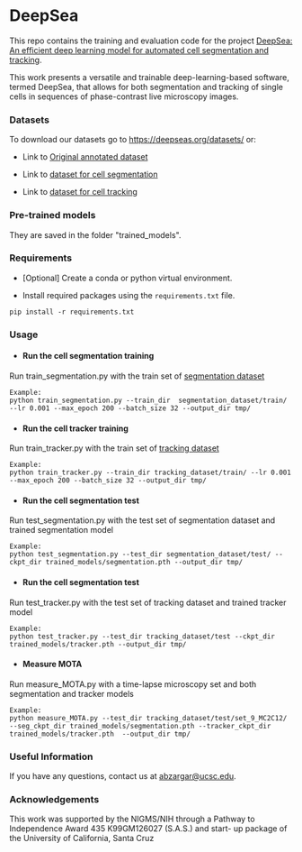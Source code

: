 # DeepSea 

This repo contains the training and evaluation code for the project [DeepSea: An efficient deep learning model for automated cell segmentation and tracking](https://www.deepseas.org/). 

This work presents a versatile and trainable deep-learning-based software, termed DeepSea, that allows for both segmentation and tracking of single cells in sequences of phase-contrast live microscopy images.


### Datasets

To download our datasets go to https://deepseas.org/datasets/ or:

* Link to [Original annotated dataset](https://drive.google.com/drive/folders/13RhhBAetSWkjySyhJcDqj_FaO09hxkhO?usp=sharing)

* Link to [dataset for cell segmentation](https://drive.google.com/drive/folders/1gJIkwUQEtut4JCCoUXUcKUWp2gVYxQ9P?usp=sharing)

* Link to [dataset for cell tracking](https://drive.google.com/drive/folders/17n0Ex8NQS-REB5ZAMlntVnYBnSmZJtLR?usp=sharing)

### Pre-trained models
They are saved in the folder "trained_models".

### Requirements

* [Optional] Create a conda or python virtual environment.

* Install required packages using the `requirements.txt` file.
```
pip install -r requirements.txt
```

### Usage
* #### Run the cell segmentation training
Run train_segmentation.py with the train set of [segmentation dataset](https://drive.google.com/drive/folders/1iCC22iz7UBQdmADLuDe8ugAkmUqqsv13?usp=sharing)
```
Example:
python train_segmentation.py --train_dir  segmentation_dataset/train/  --lr 0.001 --max_epoch 200 --batch_size 32 --output_dir tmp/
```
* #### Run the cell tracker training
Run train_tracker.py with the train set of [tracking dataset](https://drive.google.com/drive/folders/1iCC22iz7UBQdmADLuDe8ugAkmUqqsv13?usp=sharing)
```
Example:
python train_tracker.py --train_dir tracking_dataset/train/ --lr 0.001 --max_epoch 200 --batch_size 32 --output_dir tmp/
```
* #### Run the cell segmentation test
Run test_segmentation.py with the test set of segmentation dataset and trained segmentation model
```
Example:
python test_segmentation.py --test_dir segmentation_dataset/test/ --ckpt_dir trained_models/segmentation.pth --output_dir tmp/
```
* #### Run the cell segmentation test
Run test_tracker.py with the test set of tracking dataset and trained tracker model
```
Example:
python test_tracker.py --test_dir tracking_dataset/test --ckpt_dir trained_models/tracker.pth --output_dir tmp/
```
* #### Measure MOTA
Run measure_MOTA.py with a time-lapse microscopy set and both segmentation and tracker models
```
Example:
python measure_MOTA.py --test_dir tracking_dataset/test/set_9_MC2C12/ --seg_ckpt_dir trained_models/segmentation.pth --tracker_ckpt_dir trained_models/tracker.pth  --output_dir tmp/
```
### Useful Information
If you have any questions, contact us at abzargar@ucsc.edu.

### Acknowledgements
This work was supported by the NIGMS/NIH through a Pathway to Independence Award 435 K99GM126027 (S.A.S.) and start- up package of the University of California, Santa Cruz